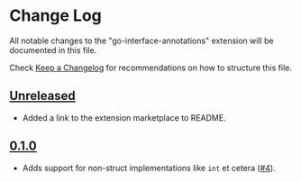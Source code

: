 # Change Log

All notable changes to the "go-interface-annotations" extension will be documented in this file.

Check [Keep a Changelog](http://keepachangelog.com/) for recommendations on how to structure this file.

## [Unreleased]
- Added a link to the extension marketplace to README.

## [0.1.0]
- Adds support for non-struct implementations like `int` et cetera ([#4](https://github.com/galkowskit/go-interface-annotations/issues/4)).

[unreleased]: https://github.com/galkowskit/go-interface-annotations/compare/v0.1.0...HEAD
[0.1.0]: https://github.com/galkowskit/go-interface-annotations/compare/v0.0.3...v0.1.0
